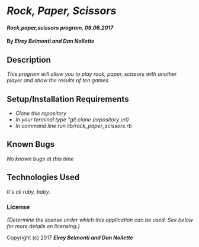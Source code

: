 # _Rock, Paper, Scissors_

#### _Rock,paper,scissors program, 09.06.2017_

#### By _**Elrey Belmonti and Dan Nollette**_

## Description

_This program will allow you to play rock, paper, scissors with another player and show the results of ten games._

## Setup/Installation Requirements

* _Clone this repository_
* _In your terminal type "git clone (repository url)_
* _In command line run lib/rock_paper_scissors.rb_


## Known Bugs

_No known bugs at this time_

## Technologies Used

_It's all ruby, baby._

### License

*{Determine the license under which this application can be used.  See below for more details on licensing.}*

Copyright (c) 2017 **_Elrey Belmonti and Dan Nollette_**
